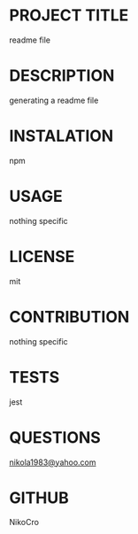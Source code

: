 
# PROJECT TITLE 
  
readme file

# DESCRIPTION 

generating a readme file

# INSTALATION 

npm

# USAGE 

nothing specific

# LICENSE 

mit

# CONTRIBUTION 

nothing specific

# TESTS 

jest

# QUESTIONS 

nikola1983@yahoo.com

# GITHUB 

NikoCro

  